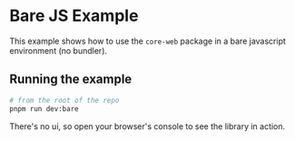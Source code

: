 # Bare JS Example

This example shows how to use the `core-web` package in a bare javascript environment (no bundler).

## Running the example

```bash
# from the root of the repo
pnpm run dev:bare
```

There's no ui, so open your browser's console to see the library in action.
